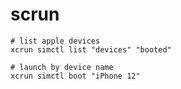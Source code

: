 # scrun

```shell
# list apple devices
xcrun simctl list "devices" "booted"

# launch by device name
xcrun simctl boot "iPhone 12"
```
